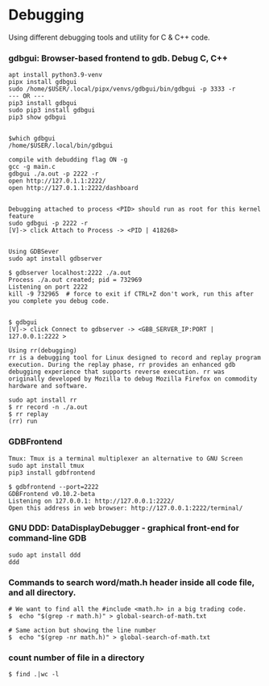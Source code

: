 # Debugging
Using different debugging tools and utility for C & C++ code.

### gdbgui: Browser-based frontend to gdb. Debug C, C++
```
apt install python3.9-venv
pipx install gdbgui
sudo /home/$USER/.local/pipx/venvs/gdbgui/bin/gdbgui -p 3333 -r
--- OR ---
pip3 install gdbgui
sudo pip3 install gdbgui
pip3 show gdbgui


$which gdbgui
/home/$USER/.local/bin/gdbgui

compile with debudding flag ON -g
gcc -g main.c
gdbgui ./a.out -p 2222 -r
open http://127.0.1.1:2222/
open http://127.0.1.1:2222/dashboard


Debugging attached to process <PID> should run as root for this kernel feature
sudo gdbgui -p 2222 -r
[V]-> click Attach to Process -> <PID | 418268>


Using GDBSever
sudo apt install gdbserver

$ gdbserver localhost:2222 ./a.out 
Process ./a.out created; pid = 732969
Listening on port 2222
kill -9 732965  # force to exit if CTRL+Z don't work, run this after you complete you debug code.


$ gdbgui
[V]-> click Connect to gdbserver -> <GBB_SERVER_IP:PORT | 127.0.0.1:2222 >

Using rr(debugging)
rr is a debugging tool for Linux designed to record and replay program execution. During the replay phase, rr provides an enhanced gdb debugging experience that supports reverse execution. rr was originally developed by Mozilla to debug Mozilla Firefox on commodity hardware and software.

sudo apt install rr
$ rr record -n ./a.out
$ rr replay 
(rr) run
```


### GDBFrontend
```
Tmux: Tmux is a terminal multiplexer an alternative to GNU Screen 
sudo apt install tmux
pip3 install gdbfrontend

$ gdbfrontend --port=2222
GDBFrontend v0.10.2-beta
Listening on 127.0.0.1: http://127.0.0.1:2222/
Open this address in web browser: http://127.0.0.1:2222/terminal/
```

### GNU DDD: DataDisplayDebugger - graphical front-end for command-line GDB
```
sudo apt install ddd
ddd
```

### Commands to search word/math.h header inside all code file, and all directory. 
```
# We want to find all the #include <math.h> in a big trading code.
$  echo "$(grep -r math.h)" > global-search-of-math.txt

# Same action but showing the line number
$  echo "$(grep -nr math.h)" > global-search-of-math.txt
```
### count number of file in a directory
```
$ find .|wc -l

```
